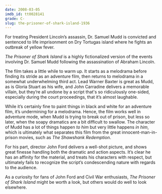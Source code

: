 ```yaml
---
date: 2008-03-05
imdb_id: tt0028141
grade: C-
slug: the-prisoner-of-shark-island-1936
---
```


For treating President Lincoln’s assassin, Dr. Samuel Mudd is convicted and sentenced to life imprisonment on Dry Tortugas island where he fights an outbreak of yellow fever.

_The Prisoner of Shark Island_ is a highly fictionalized version of the events involving Dr. Samuel Mudd following the assassination of Abraham Lincoln.

The film takes a little while to warm up. It starts as a melodrama before finding its stride as an adventure film, then returns to melodrama in a somewhat underwhelming third act. Lead Warner Baxter is great as Mudd, as is Gloria Stuart as his wife, and John Carradine delivers a memorable villain, but they’re all undone by a script that's so ridiculously one-sided, especially during the court proceedings, that it’s almost laughable.

While it’s certainly fine to paint things in black and white for an adventure film, it’s undermining for a melodrama. Hence, the film works well in adventure mode, when Mudd is trying to break out of prison, but less so later, when the soapy dramatics are a bit difficult to swallow. The character of Mudd has a lot of things happen _to him_ but very little happens _in him_, which is ultimately what separates this film from the great innocent-man-in-prison movies, such as <span data-imdb-id="tt0111161">_The Shawshank Redemption_</span>.

For his part, director John Ford delivers a well-shot picture, and shows great finesse handling both the dramatic and action aspects. It’s clear he has an affinity for the material, and treats his characters with respect, but ultimately fails to recognize the script’s condescending nature with regards to the audience.

As a curiosity for fans of John Ford and Civil War enthusiasts, _The Prisoner of Shark Island_ might be worth a look, but others would do well to look elsewhere.
